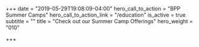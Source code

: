 +++
date = "2019-05-29T19:08:09-04:00"
hero_call_to_action = "BPP Summer Camps"
hero_call_to_action_link = "/education"
is_active = true
subtitle = ""
title = "Check out our Summer Camp Offerings"
hero_weight = "010"

+++
